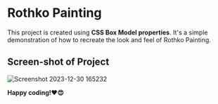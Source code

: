 # Rothko Painting

This project is created using **CSS Box Model properties**. It's a simple demonstration of how to recreate the look and feel of Rothko Painting.

## Screen-shot of Project
![Screenshot 2023-12-30 165232](https://github.com/Sriramprasath04/CSS-Minor-Projects/assets/109743739/d22b9584-712e-4c36-ac98-d1cb4b4af027)

**Happy coding!❤️😍**




